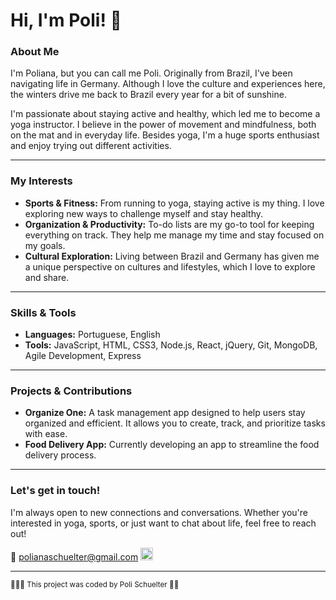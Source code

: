 
# Hi, I'm Poli! 🌟

### About Me

I'm Poliana, but you can call me Poli. Originally from Brazil, I've been navigating life in Germany. Although I love the culture and experiences here, the winters drive me back to Brazil every year for a bit of sunshine.

I'm passionate about staying active and healthy, which led me to become a yoga instructor. I believe in the power of movement and mindfulness, both on the mat and in everyday life. Besides yoga, I'm a huge sports enthusiast and enjoy trying out different activities.

---

### My Interests

- **Sports & Fitness:** From running to yoga, staying active is my thing. I love exploring new ways to challenge myself and stay healthy.
- **Organization & Productivity:** To-do lists are my go-to tool for keeping everything on track. They help me manage my time and stay focused on my goals.
- **Cultural Exploration:** Living between Brazil and Germany has given me a unique perspective on cultures and lifestyles, which I love to explore and share.

---

### Skills & Tools

- **Languages:** Portuguese, English
- **Tools:** JavaScript, HTML, CSS3, Node.js, React, jQuery, Git, MongoDB, Agile Development, Express

---

### Projects & Contributions

- **Organize One:** A task management app designed to help users stay organized and efficient. It allows you to create, track, and prioritize tasks with ease.
- **Food Delivery App:** Currently developing an app to streamline the food delivery process.

---

### Let's get in touch!
I'm always open to new connections and conversations. Whether you're interested in yoga, sports, or just want to chat about life, feel free to reach out!


📧    polianaschuelter@gmail.com
[<img src="/images/instagram.avif" alt="drawing" width="20"/> ](https://www.instagram.com/polischuelter/)
 


---
<sup> 🧘🏼‍♀️ This project was coded by Poli Schuelter 👩‍💻 </sup>
